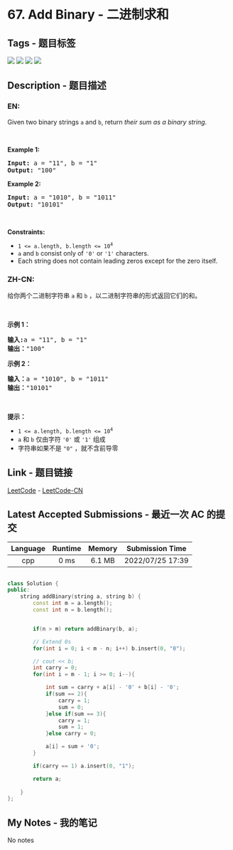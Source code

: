 
# 67. Add Binary - 二进制求和

## Tags - 题目标签

 <img src="https://img.shields.io/badge/Bit Manipulation-位运算-blue.svg">   <img src="https://img.shields.io/badge/Math-数学-blue.svg">   <img src="https://img.shields.io/badge/String-字符串-blue.svg">   <img src="https://img.shields.io/badge/Simulation-模拟-blue.svg">  


## Description - 题目描述

### EN:
<p>Given two binary strings <code>a</code> and <code>b</code>, return <em>their sum as a binary string</em>.</p>

<p>&nbsp;</p>
<p><strong class="example">Example 1:</strong></p>
<pre><strong>Input:</strong> a = "11", b = "1"
<strong>Output:</strong> "100"
</pre><p><strong class="example">Example 2:</strong></p>
<pre><strong>Input:</strong> a = "1010", b = "1011"
<strong>Output:</strong> "10101"
</pre>
<p>&nbsp;</p>
<p><strong>Constraints:</strong></p>

<ul>
	<li><code>1 &lt;= a.length, b.length &lt;= 10<sup>4</sup></code></li>
	<li><code>a</code> and <code>b</code> consist&nbsp;only of <code>&#39;0&#39;</code> or <code>&#39;1&#39;</code> characters.</li>
	<li>Each string does not contain leading zeros except for the zero itself.</li>
</ul>


### ZH-CN:
<p>给你两个二进制字符串 <code>a</code> 和 <code>b</code> ，以二进制字符串的形式返回它们的和。</p>

<p>&nbsp;</p>

<p><strong>示例&nbsp;1：</strong></p>

<pre>
<strong>输入:</strong>a = "11", b = "1"
<strong>输出：</strong>"100"</pre>

<p><strong>示例&nbsp;2：</strong></p>

<pre>
<strong>输入：</strong>a = "1010", b = "1011"
<strong>输出：</strong>"10101"</pre>

<p>&nbsp;</p>

<p><strong>提示：</strong></p>

<ul>
	<li><code>1 &lt;= a.length, b.length &lt;= 10<sup>4</sup></code></li>
	<li><code>a</code> 和 <code>b</code> 仅由字符 <code>'0'</code> 或 <code>'1'</code> 组成</li>
	<li>字符串如果不是 <code>"0"</code> ，就不含前导零</li>
</ul>



## Link - 题目链接

[LeetCode](https://leetcode.com/problems/add-binary/description/)  -  [LeetCode-CN](https://leetcode.cn/problems/add-binary/description/)
## Latest Accepted Submissions - 最近一次 AC 的提交


| Language | Runtime | Memory | Submission Time |
|:---:|:---:|:---:|:---:|
| cpp  | 0 ms | 6.1 MB | 2022/07/25 17:39 |

```cpp

class Solution {
public:
    string addBinary(string a, string b) {
        const int m = a.length();
        const int n = b.length();


        if(n > m) return addBinary(b, a);

        // Extend 0s
        for(int i = 0; i < m - n; i++) b.insert(0, "0");

        // cout << b;
        int carry = 0;
        for(int i = m - 1; i >= 0; i--){ 

            int sum = carry + a[i] - '0' + b[i] - '0'; 
            if(sum == 2){
                carry = 1;
                sum = 0;
            }else if(sum == 3){
                carry = 1;
                sum = 1;
            }else carry = 0;

            a[i] = sum + '0';
        }

        if(carry == 1) a.insert(0, "1");

        return a;
        
    }
};

```
## My Notes - 我的笔记


No notes

